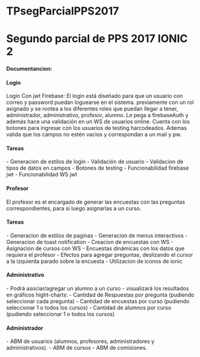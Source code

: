 # TPsegParcialPPS2017
Segundo parcial de PPS 2017 IONIC 2
========================================


<h4>Documentancion:</h4>

 <h4>Login</h4>
Login Con jwt Firebase: El login está diseñado para que un usuario con correo y password puedan loguearse en el sistema.
	previamente con un rol asignado y se rootea a los diferentes roles que puedan llegar a tener, administrador, administrativo, profesor, alumno.
	Le pega a firebaseAuth y además hace una validación en un WS de usuarios online. 
	Cuenta con los botones para ingresar con los usuarios de testing harcodeados.
	Ademas valida que los campos no estén vacios y correspondan a un mail y pw.	

    
<h4>Tareas</h4>
    -	Generacion de estilos de login
	-	Validación de usuario
	-   Validacion de tipos de datos en campos
	-	Botones de testing
	-	Funcionabilidad firebase jwt
	-	Funcionabilidad WS jwt

 <h4>Profesor</h4>
El profesor es el encargado de generar las encuestas con las preguntas correspondientes, para si luego asignarlas a un curso.

 <h4>Tareas</h4>
	-	Generacion de estilos de paginas
	-	Generacion de menus interactivos
	-	Generacion de toast notification
	-	Creacion de encuestas con WS
	-	Asignacion de cursos con WS
	-	Encuestas dinámicas con los datos que requiera el profesor
	-	Efectos para agregar preguntas, deslizando el cursor a la izquierda parado sobre la encuesta
	-	Utilizacion de iconos de ionic
    
 <h4>Administrativo</h4>
	-	Podrá asociar/agregar un alumno a un curso
	-	visualizará los resultados en gráficos hight-charts:
	-	Cantidad de Respuestas por pregunta (pudiendo seleccionar cada pregunta)
	-	Cantidad de encuestas por curso (pudiendo seleccionar 1 o todos los cursos)
	-	Cantidad de alumnos por curso (pudiendo seleccionar 1 o todos los cursos)

 <h4>Administrador</h4>
	-	ABM de usuarios (alumnos, profesores, administradores y administrativos).
	-	ABM de cursos
	-	ABM de comisiones.



